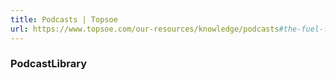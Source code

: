 ```yaml
---
title: Podcasts | Topsoe
url: https://www.topsoe.com/our-resources/knowledge/podcasts#the-fuel-for-thought-podcast
---
```


### PodcastLibrary